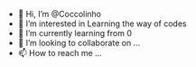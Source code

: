- 👋 Hi, I’m @Coccolinho
- 👀 I’m interested in Learning the way of codes
- 🌱 I’m currently learning from 0
- 💞️ I’m looking to collaborate on ...
- 📫 How to reach me ...

<!---
Coccolinho/Coccolinho is a ✨ special ✨ repository because its `README.md` (this file) appears on your GitHub profile.
You can click the Preview link to take a look at your changes.
--->
